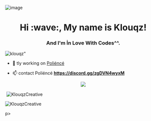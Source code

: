 ![image](https://cdn.discordapp.com/attachments/852824048463642624/896163983248224286/DTgNOyTVoAAMhwo.jpg) 
<h1 align="center">Hi :wave:, My name is Klouqz!</h1>
<h3 align="center">And I'm İn Love With Codes^^.</h3>

<p align="left"> <img src="https://komarev.com/ghpvc/?username=klouqz&label=Profile%20views&color=0e75b6&style=flat" alt=klouqz" /> </p>


- 🔭 tly working on [Poliéncé](https://top.gg/bot/834768434574786561)


- 📫 contact Poliéncé **https://discord.gg/zgDVN4wyxM** 

<div align="center">
    <a href="https://discord.gg/QQXBS8dc4k" title="Discord Profile"><img src="https://lanyard-profile-readme.vercel.app/api/348927498488250369"></a>
</div>


<p>&nbsp;<img align="center" src="https://github-readme-stats.vercel.app/api?username=KlouqzCreative&show_icons=true&theme=dracula&locale=en" alt="KlouqzCreative" /></p>

<p><img align="center" src="https://github-readme-streak-stats.herokuapp.com/?user=KlouqzCreative&theme=dracula" alt="KlouqzCreative" /></p>p>
